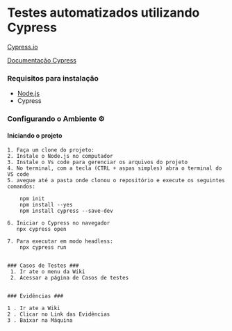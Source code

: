 # Testes automatizados utilizando Cypress

[Cypress.io](http://automationpractice.com/index.php)

[Documentação Cypress](https://docs.cypress.io/guides/overview/why-cypress.html)

### Requisitos para instalação ###

* [Node.js](https://nodejs.org/en/)
* Cypress

### Configurando o Ambiente :gear: ###

#### Iniciando o projeto ####
```shell
1. Faça um clone do projeto:
2. Instale o Node.js no computador
3. Instale o Vs code para gerenciar os arquivos do projeto
4. No terminal, com a tecla (CTRL + aspas simples) abra o terminal do VS code
5. avegue até a pasta onde clonou o repositório e execute os seguintes comandos:

    npm init
    npm install --yes
    npm install cypress --save-dev

6. Iniciar o Cypress no navegador
   npx cypress open

7. Para executar em modo headless:
    npx cypress run


### Casos de Testes ###
 1. Ir ate o menu da Wiki
 2. Acessar a página de Casos de testes


### Evidências ###

1 . Ir ate a Wiki
2 . Clicar no Link das Evidências
3 . Baixar na Máquina
